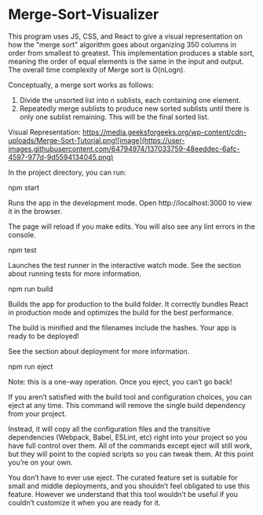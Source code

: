 # Merge-Sort-Visualizer
This program uses JS, CSS, and React to give a visual representation on how the "merge sort" algorithm goes about organizing 350 columns in order from smallest to greatest. This implementation produces a stable sort, meaning the order of equal elements is the same in the input and output. The overall time complexity of Merge sort is O(nLogn). 

Conceptually, a merge sort works as follows:
1. Divide the unsorted list into n sublists, each containing one element.
2. Repeatedly merge sublists to produce new sorted sublists until there is only one sublist remaining. This will be the final sorted list.


Visual Representation:
https://media.geeksforgeeks.org/wp-content/cdn-uploads/Merge-Sort-Tutorial.png![image](https://user-images.githubusercontent.com/64794974/137033759-48eeddec-6afc-4597-977d-9d5594134045.png)

In the project directory, you can run:

npm start

Runs the app in the development mode.
Open http://localhost:3000 to view it in the browser.

The page will reload if you make edits.
You will also see any lint errors in the console.

npm test

Launches the test runner in the interactive watch mode.
See the section about running tests for more information.

npm run build

Builds the app for production to the build folder.
It correctly bundles React in production mode and optimizes the build for the best performance.

The build is minified and the filenames include the hashes.
Your app is ready to be deployed!

See the section about deployment for more information.

npm run eject

Note: this is a one-way operation. Once you eject, you can’t go back!

If you aren’t satisfied with the build tool and configuration choices, you can eject at any time. This command will remove the single build dependency from your project.

Instead, it will copy all the configuration files and the transitive dependencies (Webpack, Babel, ESLint, etc) right into your project so you have full control over them. All of the commands except eject will still work, but they will point to the copied scripts so you can tweak them. At this point you’re on your own.

You don’t have to ever use eject. The curated feature set is suitable for small and middle deployments, and you shouldn’t feel obligated to use this feature. However we understand that this tool wouldn’t be useful if you couldn’t customize it when you are ready for it.
